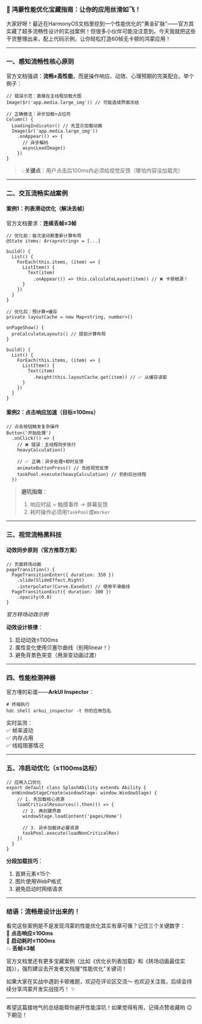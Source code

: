 ### 🌟 鸿蒙性能优化宝藏指南：让你的应用丝滑如飞！

大家好呀！最近在HarmonyOS文档里挖到一个性能优化的"黄金矿脉"——官方其实藏了超多流畅性设计的实战案例！但很多小伙伴可能没注意到。今天我就把这些干货整理出来，配上代码示例，让你轻松打造60帧无卡顿的鸿蒙应用！

* * *

### 一、感知流畅性核心原则

官方文档强调：​**​流畅≠高性能​**​，而是操作响应、动效、心理预期的完美配合。举个例子：

```
// 错误示范：直接在主线程加载大图
Image($r('app.media.large_img')) // 可能造成界面冻结

// 正确做法：异步加载+占位符
Column() {
  LoadingIndicator() // 先显示加载动画
  Image($r('app.media.large_img'))
    .onAppear(() => {
      // 异步解码
      asyncLoadImage()
    })
}
```

> 💡 ​**​关键点​**​：用户点击后100ms内必须给视觉反馈（哪怕内容没加载完）

* * *

### 二、交互流畅实战案例

#### 案例1：列表滑动优化（解决丢帧）

官方文档要求：​**​连续丢帧≤3帧​**​

```
// 优化前：每次滚动都重新计算布局
@State items: Array<string> = [...]

build() {
  List() {
    ForEach(this.items, (item) => {
      ListItem() {
        Text(item)
          .onAppear(() => this.calculateLayout(item)) // ❌ 卡顿根源！
      }
    })
  }
}

// 优化后：预计算+缓存
private layoutCache = new Map<string, number>()

onPageShow() {
  preCalculateLayouts() // 提前计算布局
}

build() {
  List() {
    ForEach(this.items, (item) => {
      ListItem() {
        Text(item)
          .height(this.layoutCache.get(item)) // ✅ 从缓存读取
      }
    })
  }
}
```

#### 案例2：点击响应加速（目标≤100ms）

```
// 点击按钮触发复杂操作
Button('开始处理')
  .onClick(() => {
    // ❌ 错误：主线程同步执行
    heavyCalculation() 

    // ✅ 正确：异步处理+即时反馈
    animateButtonPress() // 先给视觉反馈
    taskPool.execute(heavyCalculation) // 扔到后台线程
  })
```

> ​**​避坑指南​**​：
>
> 1.  响应时延 = 触摸事件 → 屏幕反馈
> 1.  耗时操作必须用`TaskPool`或`Worker`

* * *

### 三、视觉流畅黑科技

#### 动效同步原则（官方推荐方案）

```
// 页面转场动画
pageTransition() {
  PageTransitionEnter({ duration: 350 })
    .slide(SlideEffect.Right)
    .interpolator(Curve.EaseOut) // 使用平滑曲线
  PageTransitionExit({ duration: 300 })
    .opacity(0.8)
}
```

*官方转场动效示例*

​**​动效设计铁律​**​：

1.  启动动效≤1100ms
1.  属性变化使用贝塞尔曲线（别用linear！）
1.  避免背景色突变（用渐变动画过渡）

* * *

### 四、性能检测神器

官方埋的彩蛋——​**​ArkUI Inspector​**​：

```
# 终端执行
hdc shell arkui_inspector -t 你的应用包名
```

实时监测：  
✅ 帧率波动  
✅ 内存占用  
✅ 线程阻塞情况

* * *

### 五、冷启动优化（≤1100ms达标）

```
// 应用入口优化
export default class SplashAbility extends Ability {
  onWindowStageCreate(windowStage: window.WindowStage) {
    // 1. 先加载核心资源
    loadCriticalResources().then(() => {
      // 2. 再创建界面
      windowStage.loadContent('pages/Home')
      
      // 3. 异步加载非必要资源
      taskPool.execute(loadNonCriticalRes)
    })
  }
}
```

​**​分段加载技巧​**​：

1.  首屏元素≤15个
1.  图片使用WebP格式
1.  避免启动时网络请求

* * *

### 结语：流畅是设计出来的！

看完这些案例是不是发现鸿蒙的性能优化其实有章可循？记住三个关键数字：  
🚀 ​**​点击响应≤100ms​**​  
🎯 ​**​启动耗时≤1100ms​**​  
💥 ​**​丢帧≤3帧​**​

官方文档里还有更多宝藏案例（比如《优化长列表加载》和《转场动画最佳实践》），强烈建议去开发者文档搜"性能优化"关键词！

如果大家在实战中遇到卡顿难题，欢迎在评论区交流～ 也欢迎关注我，后续会持续分享鸿蒙开发实战技巧！ ✨

* * *

希望这篇接地气的总结能帮你避开性能深坑！如果觉得有用，记得点赞收藏哟 😉 下期见！